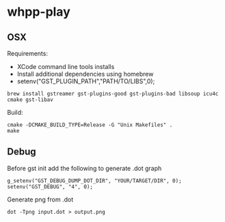 # whpp-play

## OSX

Requirements:
- XCode command line tools installs
- Install additional dependencies using homebrew
- setenv("GST_PLUGIN_PATH","PATH/TO/LIBS",0);

```
brew install gstreamer gst-plugins-good gst-plugins-bad libsoup icu4c cmake gst-libav
```

Build:

```
cmake -DCMAKE_BUILD_TYPE=Release -G "Unix Makefiles" .
make
```

## Debug

Before gst init add the following to generate .dot graph

```
g_setenv("GST_DEBUG_DUMP_DOT_DIR", "YOUR/TARGET/DIR", 0);
setenv("GST_DEBUG", "4", 0);
```

Generate png from .dot
```
dot -Tpng input.dot > output.png
```

